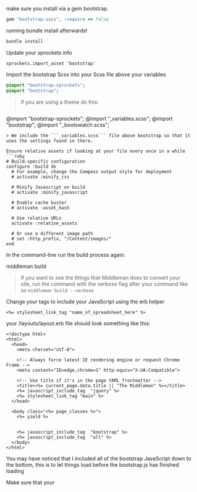 make sure you install via a gem bootstrap.

```ruby
gem "bootstrap-sass", :require => false
```

running bundle install afterwards!

```bash
bundle install
```

Update your sprockets info

```sprockets.import_asset 'bootstrap'```

Import the bootstrap Scss into your Scss file above your variables

```sass
@import "bootstrap-sprockets";
@import "bootstrap";
```

> If you are using a theme do this:
>```
@import "bootstrap-sprockets";
@import "_variables.scss";
@import "bootstrap";
@import "_bootswatch.scss";`
```
> We include the ```_variables.scss``` file above bootstrap so that it uses the settings found in there.

Ensure relative assets if looking at your file every once in a while
```ruby
# Build-specific configuration
configure :build do
  # For example, change the Compass output style for deployment
  # activate :minify_css

  # Minify Javascript on build
  # activate :minify_javascript

  # Enable cache buster
  # activate :asset_hash

  # Use relative URLs
  activate :relative_assets

  # Or use a different image path
  # set :http_prefix, "/Content/images/"
end
```

In the command-line run the build process again:

middleman build

> If you want to see the things that Middleman does to convert your site, run the command with the verbose flag after your command like so ```middleman build --verbose```

Change your tags to include your JavaScript using the erb helper

```<%= stylesheet_link_tag "name_of_spreadsheet_here" %> ```

your /layouts/layout.erb file should look something like this:

```erb
<!doctype html>
<html>
  <head>
    <meta charset="utf-8">
    
    <!-- Always force latest IE rendering engine or request Chrome Frame -->
    <meta content="IE=edge,chrome=1" http-equiv="X-UA-Compatible">
    
    <!-- Use title if it's in the page YAML frontmatter -->
    <title><%= current_page.data.title || "The Middleman" %></title>
    <%= javascript_include_tag  "jquery" %>
    <%= stylesheet_link_tag "main" %>
  </head>
  
  <body class="<%= page_classes %>">
    <%= yield %>
    

    <%= javascript_include_tag  "bootstrap" %>
    <%= javascript_include_tag  "all" %>
  </body>
</html>
```

You may have noticed that I included all of the bootstrap JavaScript down to the bottom, this is to let things load before the bootstrap.js has finished loading

Make sure that your